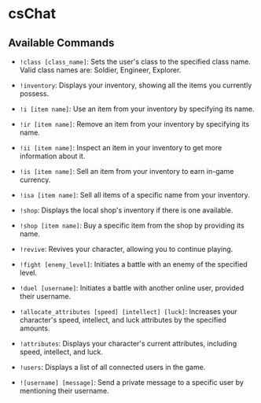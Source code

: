 # csChat
## Available Commands

- `!class [class_name]`: Sets the user's class to the specified class name. Valid class names are: Soldier, Engineer, Explorer.

- `!inventory`: Displays your inventory, showing all the items you currently possess.

- `!i [item name]`: Use an item from your inventory by specifying its name.

- `!ir [item name]`: Remove an item from your inventory by specifying its name.

- `!ii [item name]`: Inspect an item in your inventory to get more information about it.

- `!is [item name]`: Sell an item from your inventory to earn in-game currency.

- `!isa [item name]`: Sell all items of a specific name from your inventory.

- `!shop`: Displays the local shop's inventory if there is one available.

- `!shop [item name]`: Buy a specific item from the shop by providing its name.

- `!revive`: Revives your character, allowing you to continue playing.

- `!fight [enemy_level]`: Initiates a battle with an enemy of the specified level.

- `!duel [username]`: Initiates a battle with another online user, provided their username.

- `!allocate_attributes [speed] [intellect] [luck]`: Increases your character's speed, intellect, and luck attributes by the specified amounts.

- `!attributes`: Displays your character's current attributes, including speed, intellect, and luck.

- `!users`: Displays a list of all connected users in the game.

- `![username] [message]`: Send a private message to a specific user by mentioning their username.

